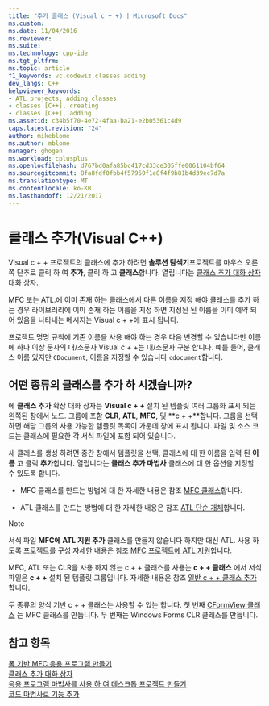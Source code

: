 ```yaml
---
title: "추가 클래스 (Visual c + +) | Microsoft Docs"
ms.custom: 
ms.date: 11/04/2016
ms.reviewer: 
ms.suite: 
ms.technology: cpp-ide
ms.tgt_pltfrm: 
ms.topic: article
f1_keywords: vc.codewiz.classes.adding
dev_langs: C++
helpviewer_keywords:
- ATL projects, adding classes
- classes [C++], creating
- classes [C++], adding
ms.assetid: c34b5f70-4e72-4faa-ba21-e2b05361c4d9
caps.latest.revision: "24"
author: mikeblome
ms.author: mblome
manager: ghogen
ms.workload: cplusplus
ms.openlocfilehash: d767bd0afa85bc417cd33ce305ffe0061104bf64
ms.sourcegitcommit: 8fa8fdf0fbb4f57950f1e8f4f9b81b4d39ec7d7a
ms.translationtype: MT
ms.contentlocale: ko-KR
ms.lasthandoff: 12/21/2017
---
```

# <a name="adding-a-class-visual-c"></a>클래스 추가(Visual C++)
Visual c + + 프로젝트의 클래스에 추가 하려면 **솔루션 탐색기**프로젝트를 마우스 오른쪽 단추로 클릭 하 여 **추가**, 클릭 하 고 **클래스**합니다. 열립니다는 [클래스 추가 대화 상자](../ide/add-class-dialog-box.md) 대화 상자.  
  
 MFC 또는 ATL.에 이미 존재 하는 클래스에서 다른 이름을 지정 해야 클래스를 추가 하는 경우 라이브러리에 이미 존재 하는 이름을 지정 하면 지정된 된 이름을 이미 예약 되어 있음을 나타내는 메시지는 Visual c + +에 표시 됩니다.  
  
 프로젝트 명명 규칙에 기존 이름을 사용 해야 하는 경우 다음 변경할 수 있습니다만 이름에 하나 이상 문자의 대/소문자 Visual c + +는 대/소문자 구분 합니다. 예를 들어, 클래스 이름 있지만 `CDocument`, 이름을 지정할 수 있습니다 `cdocument`합니다.  
  
## <a name="what-kind-of-class-do-you-want-to-add"></a>어떤 종류의 클래스를 추가 하 시겠습니까?  
 에 **클래스 추가** 확장 대화 상자는 **Visual c + +** 설치 된 템플릿 여러 그룹화 표시 되는 왼쪽된 창에서 노드. 그룹에 포함 **CLR**, **ATL**, **MFC**, 및 **c + +**합니다. 그룹을 선택 하면 해당 그룹의 사용 가능한 템플릿 목록이 가운데 창에 표시 됩니다. 파일 및 소스 코드는 클래스에 필요한 각 서식 파일에 포함 되어 있습니다.  
  
 새 클래스를 생성 하려면 중간 창에서 템플릿을 선택, 클래스에 대 한 이름을 입력 된 **이름** 고 클릭 **추가**합니다. 열립니다는 **클래스 추가 마법사** 클래스에 대 한 옵션을 지정할 수 있도록 합니다.  
  
-   MFC 클래스를 만드는 방법에 대 한 자세한 내용은 참조 [MFC 클래스](../mfc/reference/adding-an-mfc-class.md)합니다.  
  
-   ATL 클래스를 만드는 방법에 대 한 자세한 내용은 참조 [ATL 단순 개체](../atl/reference/adding-an-atl-simple-object.md)합니다.  
  
> [!NOTE]
>  서식 파일 **MFC에 ATL 지원 추가** 클래스를 만들지 않습니다 하지만 대신 ATL. 사용 하도록 프로젝트를 구성 자세한 내용은 참조 [MFC 프로젝트에 ATL 지원](../mfc/reference/adding-atl-support-to-your-mfc-project.md)합니다.  
  
 MFC, ATL 또는 CLR을 사용 하지 않는 c + + 클래스를 사용는 **c + + 클래스** 에서 서식 파일은 **c + +** 설치 된 템플릿 그룹입니다. 자세한 내용은 참조 [일반 c + + 클래스 추가](../ide/adding-a-generic-cpp-class.md)합니다.  
  
 두 종류의 양식 기반 c + + 클래스는 사용할 수 있는 합니다. 첫 번째 [CFormView 클래스](../mfc/reference/cformview-class.md) 는 MFC 클래스를 만듭니다. 두 번째는 Windows Forms CLR 클래스를 만듭니다.  
  
## <a name="see-also"></a>참고 항목  
 [폼 기반 MFC 응용 프로그램 만들기](../mfc/reference/creating-a-forms-based-mfc-application.md)   
 [클래스 추가 대화 상자](../ide/add-class-dialog-box.md)   
 [응용 프로그램 마법사를 사용 하 여 데스크톱 프로젝트 만들기](../ide/creating-desktop-projects-by-using-application-wizards.md)   
 [코드 마법사로 기능 추가](../ide/adding-functionality-with-code-wizards-cpp.md)